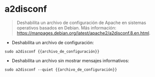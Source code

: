 # a2disconf

> Deshabilita un archivo de configuración de Apache en sistemas operativos basados en Debian.
> Más información: <https://manpages.debian.org/latest/apache2/a2disconf.8.en.html>.

- Deshabilita un archivo de configuración:

`sudo a2disconf {{archivo_de_configuración}}`

- Deshabilita un archivo sin mostrar mensajes informativos:

`sudo a2disconf --quiet {{archivo_de_configuración}}`
